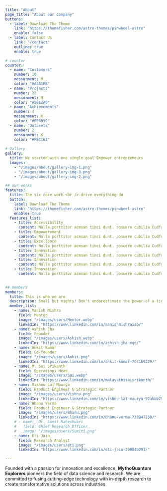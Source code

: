 ```yaml
---
title: "About"
page_title: "About our company"
buttons:
  - label: Download The Theme
    link: "https://themefisher.com/astro-themes/pinwheel-astro"
    enable: false
  - label: Contact Us
    link: "/contact"
    outline: true
    enable: true

# counter
counter:
  - name: "Customers"
    number: 10
    messurment: M
    color: "#A3A1FB"
  - name: "Projects"
    number: 22
    messurment: M
    color: "#5EE2A0"
  - name: "Achievements"
    number: 4
    messurment: K
    color: "#FE6019"
  - name: "Datasets"
    number: 2
    messurment: K
    color: "#FEC163"
    
# Gallery
gallery:
  title: We started with one single goal Empower entrepreneurs
  images:
    - "/images/about/gallery-img-1.png"
    - "/images/about/gallery-img-3.png"
    - "/images/about/gallery-img-2.png"

## our works
features:
  title: The six core work <br /> drive everything do
  button:
    label: Download The Theme
    link: "https://themefisher.com/astro-themes/pinwheel-astro"
    enable: true
  features_list:
    - title: Accessibility
      content: Nulla porttitor acmsan tinci dunt. posuere cubilia Cudfrae Donec velit neque, autor sit amet aliuam vel
    - title: Empowerement
      content: Nulla porttitor acmsan tinci dunt. posuere cubilia Cudfrae Donec velit neque, autor sit amet aliuam vel
    - title: Excellence
      content: Nulla porttitor acmsan tinci dunt. posuere cubilia Cudfrae Donec velit neque, autor sit amet aliuam vel
    - title: Innovation
      content: Nulla porttitor acmsan tinci dunt. posuere cubilia Cudfrae Donec velit neque, autor sit amet aliuam vel
    - title: Innovation
      content: Nulla porttitor acmsan tinci dunt. posuere cubilia Cudfrae Donec velit neque, autor sit amet aliuam vel
    - title: Innovation
      content: Nulla porttitor acmsan tinci dunt. posuere cubilia Cudfrae Donec velit neque, autor sit amet aliuam vel
    

## members
members:
  title: This is who we are
  description: Small but mighty! Don't underestimate the power of a tight-knit group with big dreams.
  member_list:
    - name: Manish Mishra 
      field: Mentor
      image: "/images/users/Mentor.webp"
      linkedIn: "https://www.linkedin.com/in/manishmishraisb/"
    - name: Ashish Jha
      field: Founder
      image: "/images/users/Ashish.webp"
      linkedIn: "https://www.linkedin.com/in/ashish-jha-mqe/"
    - name: Ankit Kumar
      field: Co-founder
      image: "/images/users/Ankit.png"
      linkedIn: "https://www.linkedin.com/in/ankit-kumar-7041b9229/"
    - name: M. Sai Srikanth
      field: Operations Head
      image: "/images/users/Sai.webp"
      linkedIn: "https://www.linkedin.com/in/malayathisaisrikanth/"
    - name: Vishnu Lal Maurya
      field: Product Engineer & Strategic Partner
      image: "/images/users/Vishnu.png"
      linkedIn: "https://www.linkedin.com/in/vishnu-lal-maurya-92abbb250/"
    - name: Bhanu Verma
      field: Product Engineer & Strategic Partner
      image: "/images/users/Bhanu.png"
      linkedIn: "https://www.linkedin.com/in/bhanu-verma-738947258/"
    # - name:  Dr. Sumit Maheshwari 
    #   field: Chief Research Officer
    #   image: "/images/users/Sumit1.png"
    - name: Eti Jain
      field: Research Analyst
      image: "/images/users/eti.png"
      linkedIn: "https://www.linkedin.com/in/eti-jain-29084b291/"

---
```

Founded with a passion for innovation and excellence, **MythoQuantum Explorers** pioneers the field
of data science and research. We are committed to fusing cutting-edge technology with in-depth
research to create transformative solutions across industries
